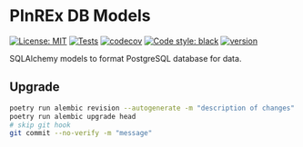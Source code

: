 # PInREx DB Models

[![License: MIT](https://img.shields.io/badge/License-MIT-yellow.svg)](https://opensource.org/licenses/MIT)
[![Tests](https://github.com/jdkern11/pinrex_db_models/workflows/tests/badge.svg)](https://github.com/jdkern11/pinrex_db_models/actions?workflow=tests)
[![codecov](https://codecov.io/gh/jdkern11/pinrex_db_models/branch/main/graph/badge.svg?token=4MU1H8MD94)](https://codecov.io/gh/jdkern11/pinrex_db_models)
[![Code style: black](https://img.shields.io/badge/code%20style-black-000000.svg)](https://github.com/python/black)
[![version](https://img.shields.io/badge/Release-2.0.4-blue)](https://github.com/jdkern11/pinrex_db_models/releases)


SQLAlchemy models to format PostgreSQL database for data.

## Upgrade
```bash
poetry run alembic revision --autogenerate -m "description of changes"
poetry run alembic upgrade head
# skip git hook
git commit --no-verify -m "message" 
```

